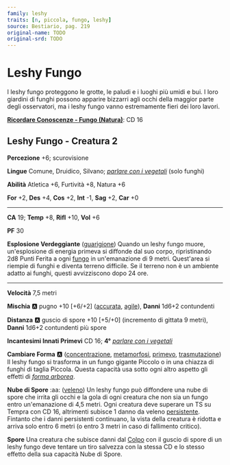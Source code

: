 ```yaml
---
family: leshy
traits: [n, piccola, fungo, leshy]
source: Bestiario, pag. 219
original-name: TODO
original-srd: TODO
---
```


# Leshy Fungo

I leshy fungo proteggono le grotte, le paludi e i luoghi più umidi e bui. I loro giardini di funghi possono apparire bizzarri agli occhi della maggior parte degli osservatori, ma i leshy fungo vanno estremamente fieri dei loro lavori.

**[Ricordare Conoscenze - Fungo (Natura)](/azioni/ricordare-conoscenze)**: CD 16

## Leshy Fungo - Creatura 2

**Percezione** +6; scurovisione

**Lingue** Comune, Druidico, Silvano; *[parlare con i vegetali](/incantesimi/parlare-con-i-vegetali)* (solo funghi)

**Abilità** Atletica +6, Furtività +8, Natura +6

**For** +2, **Des** +4, **Cos** +2, **Int** -1, **Sag** +2, **Car** +0

***

**CA** 19; **Temp** +8, **Rifl** +10, **Vol** +6

**PF** 30

**Esplosione Verdeggiante** ([guarigione](/tratti/guarigione)) Quando un leshy fungo muore, un'esplosione di energia primeva si diffonde dal suo corpo, ripristinando 2d8 Punti Ferita a ogni [fungo](/tratti/fungo) in un'emanazione di 9 metri. Quest'area si riempie di funghi e diventa terreno difficile. Se il terreno non è un ambiente adatto ai funghi, questi avvizziscono dopo 24 ore.

***

**Velocità** 7,5 metri

**Mischia** :a: pugno +10 \[+6/+2] ([accurata](/tratti/accurata), [agile](/tratti/agile)), **Danni** 1d6+2 contundenti

**Distanza** :a: guscio di spore +10 \[+5/+0] (incremento di gittata 9 metri), **Danni** 1d6+2 contundenti più spore

**Incantesimi Innati Primevi** CD 16; **4°** *[parlare con i vegetali](/incantesimi/parlare-con-i-vegetali)*

**Cambiare Forma** :a: ([concentrazione](/tratti/concentrazione), [metamorfosi](/tratti/metamorfosi), [primevo](/tratti/primevo), [trasmutazione](/tratti/trasmutazione)) Il leshy fungo si trasforma in un fungo gigante Piccolo o in una chiazza di funghi di taglia Piccola. Questa capacità usa sotto ogni altro aspetto gli effetti di *[forma arborea](/incantesimi/forma-arborea)*.

**Nube di Spore** :aa: ([veleno](/tratti/veleno)) Un leshy fungo può diffondere una nube di spore che irrita gli occhi e la gola di ogni creatura che non sia un fungo entro un'emanazione di 4,5 metri. Ogni creatura deve superare un TS su Tempra con CD 16, altrimenti subisce 1 danno da veleno [persistente](/condizioni/danno-persistente). Fintanto che i danni persistenti continuano, la vista della creatura è ridotta e arriva solo entro 6 metri (o entro 3 metri in caso di fallimento critico).

**Spore** Una creatura che subisce danni dal [Colpo](/azioni/colpire) con il guscio di spore di un leshy fungo deve tentare un tiro salvezza con la stessa CD e lo stesso effetto della sua capacità Nube di Spore.
